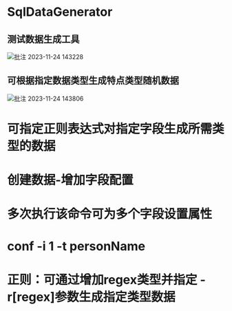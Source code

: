 # SqlDataGenerator
## 测试数据生成工具
![批注 2023-11-24 143228](https://github.com/yisroelyue/SqlDataGenerator/assets/39448845/0e7c5599-ede4-4033-aa9c-8e27bd655216)
## 可根据指定数据类型生成特点类型随机数据
![批注 2023-11-24 143806](https://github.com/yisroelyue/SqlDataGenerator/assets/39448845/b2fa3ab9-ab77-4d94-9484-c459d576b2c3)
# 可指定正则表达式对指定字段生成所需类型的数据
# 创建数据-增加字段配置
# 多次执行该命令可为多个字段设置属性
# conf -i 1 -t personName
# 正则：可通过增加regex类型并指定 -r[regex]参数生成指定类型数据
